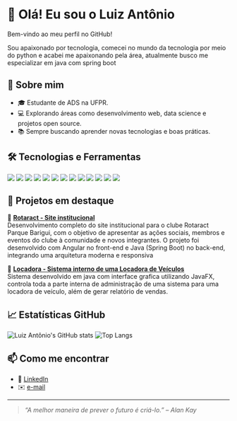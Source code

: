 # 👋 Olá! Eu sou o Luiz Antônio

Bem-vindo ao meu perfil no GitHub!

Sou apaixonado por tecnologia, comecei no mundo da tecnologia por meio do python e acabei me apaixonando pela área, atualmente busco me especializar em java com spring boot

## 🚀 Sobre mim

- 🎓 Estudante de ADS na UFPR.
- 💻 Explorando áreas como desenvolvimento web, data science e projetos open source.
- 📚 Sempre buscando aprender novas tecnologias e boas práticas.

## 🛠️ Tecnologias e Ferramentas
   
 <p align="left">
    <img src="https://img.shields.io/badge/JavaScript-F7DF1E?style=for-the-badge&logo=javascript&logoColor=black" />
    <img src="https://img.shields.io/badge/TypeScript-3178C6?style=for-the-badge&logo=typescript&logoColor=white" />
    <img src="https://img.shields.io/badge/Angular-DD0031?style=for-the-badge&logo=angular&logoColor=white" />
    <img src="https://img.shields.io/badge/Java-007396?style=for-the-badge&logo=java&logoColor=white" />
    <img src="https://img.shields.io/badge/Backend-Spring-6DB33F?style=for-the-badge&logo=spring&logoColor=white" />
    <img src="https://img.shields.io/badge/Python-3776AB?style=for-the-badge&logo=python&logoColor=white" /> 
    <img src="https://img.shields.io/badge/Git-F05032?style=for-the-badge&logo=git&logoColor=white" />
    <img src="https://img.shields.io/badge/C-A8B9CC?style=for-the-badge&logo=c&logoColor=white" />
    <img src="https://img.shields.io/badge/C%23-239120?style=for-the-badge&logo=c-sharp&logoColor=white" />
    <img src="https://img.shields.io/badge/MySQL-4479A1?style=for-the-badge&logo=mysql&logoColor=white" />
    <img src="https://img.shields.io/badge/Node.js-339933?style=for-the-badge&logo=nodedotjs&logoColor=white" />
    <img src="https://img.shields.io/badge/HTML5-E34F26?style=for-the-badge&logo=html5&logoColor=white" /> 
    <img src="https://img.shields.io/badge/CSS3-1572B6?style=for-the-badge&logo=css3&logoColor=white" /> 

</p>

## 📂 Projetos em destaque

🔹 [**Rotaract - Site institucional**](https://github.com/luizantonio0/Site-Rotaract-Parque-Barigui)  
Desenvolvimento completo do site institucional para o clube Rotaract Parque Barigui, com o objetivo de apresentar as ações sociais, 
membros e eventos do clube à comunidade e novos integrantes. O projeto foi desenvolvido com Angular no front-end e Java (Spring Boot) no back-end, 
integrando uma arquitetura moderna e responsiva 

🔹 [**Locadora - Sistema interno de uma Locadora de Veículos**](https://github.com/luizantonio0/Locadora-JavaFX_GUI)  
Sistema desenvolvido em java com interface grafica utilizando JavaFX, controla toda a parte interna de administração 
de uma sistema para uma locadora de veículo, além de gerar relatório de vendas.

## 📈 Estatísticas GitHub

![Luiz Antônio's GitHub stats](https://github-readme-stats.vercel.app/api?username=luizantonio0&show_icons=true&theme=dracula)
![Top Langs](https://github-readme-stats.vercel.app/api/top-langs/?username=luizantonio0&layout=compact&theme=dracula)

## 📫 Como me encontrar

- 💼 [LinkedIn](https://www.linkedin.com/in/luiz-ant%C3%B4nio-gon%C3%A7alves-a77880313/)
- ✉️ [e-mail](antonio.luiz@ufpr.br) 

---

> _“A melhor maneira de prever o futuro é criá-lo.” – Alan Kay_



<!--
**luizantonio0/luizantonio0** is a ✨ _special_ ✨ repository because its `README.md` (this file) appears on your GitHub profile.

Here are some ideas to get you started:

- 🔭 I’m currently working on ...
- 🌱 I’m currently learning ...
- 👯 I’m looking to collaborate on ...
- 🤔 I’m looking for help with ...
- 💬 Ask me about ...
- 📫 How to reach me: ...
- 😄 Pronouns: ...
- ⚡ Fun fact: ...
-->
